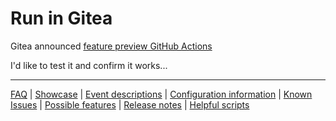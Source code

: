 # Run in Gitea

Gitea announced [feature preview GitHub Actions](https://blog.gitea.io/2022/12/feature-preview-gitea-actions/)

I'd like to test it and confirm it works...

---
[FAQ](FAQ.md) | [Showcase](Showcase.md) | [Event descriptions](Event-descriptions.md) | [Configuration information](Configuration-information.md) | [Known Issues](Known-Issues.md) | [Possible features](Possible-features.md) | [Release notes](Release-notes.md) | [Helpful scripts](Helpful-scripts.md)
